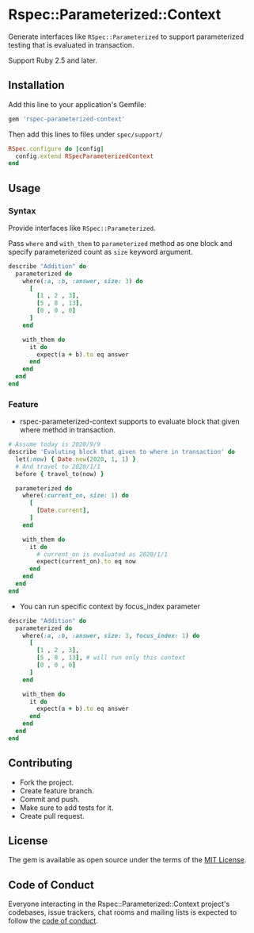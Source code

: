 # Rspec::Parameterized::Context

Generate interfaces like `RSpec::Parameterized` to support parameterized testing that is evaluated in transaction.

Support Ruby 2.5 and later.

## Installation

Add this line to your application's Gemfile:

```ruby
gem 'rspec-parameterized-context'
```

Then add this lines to files under `spec/support/`

```ruby
RSpec.configure do |config|
  config.extend RSpecParameterizedContext
end
```

## Usage

### Syntax

Provide interfaces like `RSpec::Parameterized`.

Pass `where` and `with_them` to `parameterized` method as one block and specify parameterized count as `size` keyword argument.

```ruby
describe "Addition" do
  parameterized do
    where(:a, :b, :answer, size: 3) do
      [
        [1 , 2 , 3],
        [5 , 8 , 13],
        [0 , 0 , 0]
      ]
    end

    with_them do
      it do
        expect(a + b).to eq answer
      end
    end
  end
end
```

### Feature

- rspec-parameterized-context supports to evaluate block that given where method in transaction.

```ruby
# Assume today is 2020/9/9
describe 'Evaluting block that given to where in transaction' do
  let(:now) { Date.new(2020, 1, 1) }
  # And travel to 2020/1/1
  before { travel_to(now) }

  parameterized do
    where(:current_on, size: 1) do
      [
        [Date.current],
      ]
    end

    with_them do
      it do
        # current_on is evaluated as 2020/1/1
        expect(current_on).to eq now
      end
    end
  end
end
```

- You can run specific context by focus_index parameter

```ruby
describe "Addition" do
  parameterized do
    where(:a, :b, :answer, size: 3, focus_index: 1) do
      [
        [1 , 2 , 3],
        [5 , 8 , 13], # will run only this context
        [0 , 0 , 0]
      ]
    end

    with_them do
      it do
        expect(a + b).to eq answer
      end
    end
  end
end
```

## Contributing

- Fork the project.
- Create feature branch.
- Commit and push.
- Make sure to add tests for it.
- Create pull request.

## License

The gem is available as open source under the terms of the [MIT License](https://opensource.org/licenses/MIT).

## Code of Conduct

Everyone interacting in the Rspec::Parameterized::Context project's codebases, issue trackers, chat rooms and mailing lists is expected to follow the [code of conduct](https://github.com/[USERNAME]/rspec-parameterized-context/blob/master/CODE_OF_CONDUCT.md).
